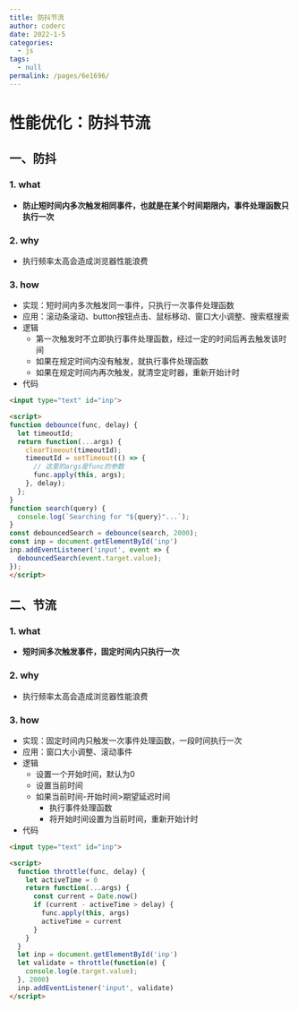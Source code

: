 ```yaml
---
title: 防抖节流
author: coderc
date: 2022-1-5
categories: 
  - js
tags: 
  - null
permalink: /pages/6e1696/
---
```


# 性能优化：防抖节流

## 一、防抖
### 1. what
- **防止短时间内多次触发相同事件，也就是在某个时间期限内，事件处理函数只执行一次**
### 2. why
- 执行频率太高会造成浏览器性能浪费
### 3. how
- 实现：短时间内多次触发同一事件，只执行一次事件处理函数
- 应用：滚动条滚动、button按钮点击、鼠标移动、窗口大小调整、搜索框搜索
- 逻辑
  - 第一次触发时不立即执行事件处理函数，经过一定的时间后再去触发该时间
  - 如果在规定时间内没有触发，就执行事件处理函数
  - 如果在规定时间内再次触发，就清空定时器，重新开始计时
- 代码
```HTML
<input type="text" id="inp">

<script>
function debounce(func, delay) {
  let timeoutId;
  return function(...args) {
    clearTimeout(timeoutId);
    timeoutId = setTimeout(() => {
      // 这里的args是func的参数
      func.apply(this, args);
    }, delay);
  };
}
function search(query) {
  console.log(`Searching for "${query}"...`);
}
const debouncedSearch = debounce(search, 2000);
const inp = document.getElementById('inp')
inp.addEventListener('input', event => {
  debouncedSearch(event.target.value);
});
</script>
```
## 二、节流
### 1. what
- **短时间多次触发事件，固定时间内只执行一次**
### 2. why
- 执行频率太高会造成浏览器性能浪费
### 3. how
- 实现：固定时间内只触发一次事件处理函数，一段时间执行一次
- 应用：窗口大小调整、滚动事件
- 逻辑
  - 设置一个开始时间，默认为0
  - 设置当前时间
  - 如果当前时间-开始时间>期望延迟时间
    - 执行事件处理函数
    - 将开始时间设置为当前时间，重新开始计时
- 代码
```HTML
<input type="text" id="inp">

<script>
  function throttle(func, delay) {
    let activeTime = 0
    return function(...args) {
      const current = Date.now()
      if (current - activeTime > delay) {
        func.apply(this, args)
        activeTime = current
      }
    }
  }
  let inp = document.getElementById('inp')
  let validate = throttle(function(e) {
    console.log(e.target.value);
  }, 2000)
  inp.addEventListener('input', validate)
</script>
```